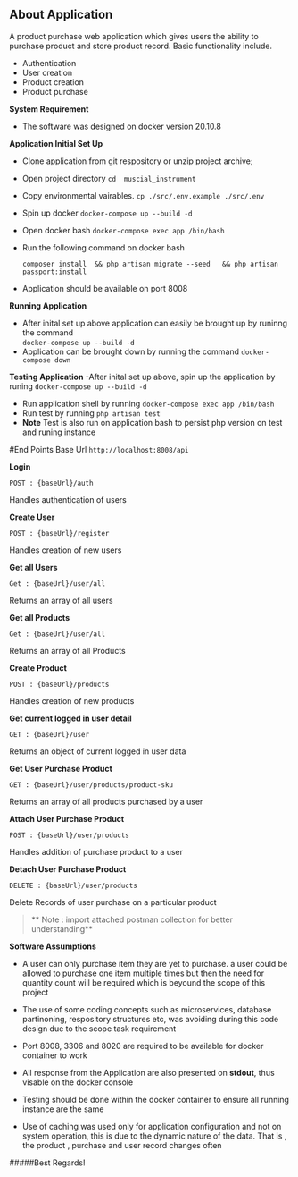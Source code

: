 
## About Application
A product purchase web application which gives users the ability to purchase product and store product record. Basic functionality include.

- Authentication
- User creation
- Product creation
- Product purchase 

**System Requirement**
- The software was designed on docker version 20.10.8

**Application Initial Set Up**
- Clone application from git respository or unzip project archive;
- Open  project directory  `cd  muscial_instrument  `
- Copy environmental vairables. `cp ./src/.env.example ./src/.env`
- Spin up docker    `docker-compose up --build -d`
- Open docker bash  `docker-compose exec app /bin/bash`
- Run the following command on docker bash

  `composer install  && php artisan migrate --seed   && php artisan passport:install`
  
- Application should be available on  port 8008

**Running Application**
- After inital set up above application can easily be brought up by runinng the command   
`docker-compose up --build -d`
- Application can be brought down by running the command  `docker-compose down `

**Testing  Application**
-After inital set up above, spin up the application by runing `docker-compose up --build -d`
- Run application shell by running    `docker-compose exec app /bin/bash`
- Run test by running  `php artisan test`
- **Note**  Test is also run on application bash to persist php version on test and runing instance 

#End Points
Base Url `http://localhost:8008/api`

**Login**  

`POST : {baseUrl}/auth`

Handles authentication of users

**Create User**  

`POST : {baseUrl}/register`

Handles creation of new users

**Get all Users**  

`Get : {baseUrl}/user/all`

Returns an array of all users

**Get all Products**  

`Get : {baseUrl}/user/all`

Returns an array of all Products

**Create Product**  

`POST : {baseUrl}/products`

Handles creation of new products 

**Get current  logged in user detail**  

`GET : {baseUrl}/user`

Returns an object of current logged in user data

**Get User Purchase Product**  

`GET : {baseUrl}/user/products/product-sku`

Returns an array of all products purchased by a user


**Attach User Purchase Product**  

`POST : {baseUrl}/user/products`

Handles addition of purchase product to a user

**Detach User Purchase Product**  

`DELETE : {baseUrl}/user/products`

Delete Records of user purchase on a particular product


> ** Note :  import attached postman collection for better understanding**


**Software Assumptions**
- A user can only purchase item they are yet to purchase. a user could be allowed to purchase one item multiple times but then the need for quantity count will be required which is beyound the scope of this project

- The use of some coding concepts such as microservices, database partinoning, respository structures etc, was avoiding during this code design due to the scope task requirement

- Port 8008, 3306 and 8020 are required to be available for docker container to work

- All response from the Application are also presented on **stdout**, thus visable on the docker console 

- Testing should be done within the docker container to ensure all running instance are the same
- Use of caching was used only for application configuration and not on system operation, this is due to the dynamic nature of the data. That is , the product , purchase and user record changes often

#####Best  Regards!
